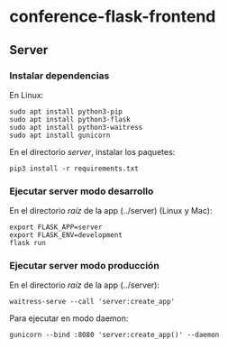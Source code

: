 # conference-flask-frontend

## Server

### Instalar dependencias
En Linux:
```
sudo apt install python3-pip
sudo apt install python3-flask
sudo apt install python3-waitress
sudo apt install gunicorn
```

En el directorio *server*, instalar los paquetes:
```
pip3 install -r requirements.txt
```

### Ejecutar server modo desarrollo
En el directorio *raíz* de la app (../server) (Linux y Mac):
```
export FLASK_APP=server
export FLASK_ENV=development
flask run
```

### Ejecutar server modo producción
En el directorio *raíz* de la app (../server):
```
waitress-serve --call 'server:create_app'
```

Para ejecutar en modo daemon:
```
gunicorn --bind :8080 'server:create_app()' --daemon
```